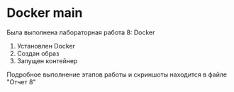 # Docker main
Была выполнена лабораторная работа 8: Docker
1. Установлен Docker
2. Создан образ
3. Запущен контейнер

Подробное выполнение этапов работы и скриншоты находится в файле "Отчет 8"
